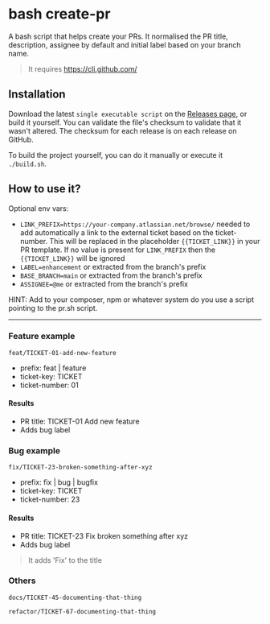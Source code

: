 # bash create-pr

A bash script that helps create your PRs.
It normalised the PR title, description, assignee by default and initial label based on your branch name.

> It requires https://cli.github.com/

## Installation

Download the latest `single executable script` on the [Releases page](https://github.com/Chemaclass/bash-create-pr/releases), or build it yourself. You can validate the file's checksum to validate that it wasn't altered. The checksum for each release is on each release on GitHub.

To build the project yourself, you can do it manually or execute it `./build.sh`.

## How to use it?

Optional env vars:
- `LINK_PREFIX=https://your-company.atlassian.net/browse/` needed to add automatically a link to the external ticket based on the ticket-number. This will be replaced in the placeholder `{{TICKET_LINK}}` in your PR template. If no value is present for `LINK_PREFIX` then the
  `{{TICKET_LINK}}` will be ignored
- `LABEL=enhancement` or extracted from the branch's prefix
- `BASE_BRANCH=main` or extracted from the branch's prefix
- `ASSIGNEE=@me` or extracted from the branch's prefix

HINT: Add to your composer, npm or whatever system do you use a script pointing to the pr.sh script.

---

### Feature example

```
feat/TICKET-01-add-new-feature
```

- prefix: feat | feature
- ticket-key: TICKET
- ticket-number: 01

#### Results

- PR title: TICKET-01 Add new feature
- Adds bug label

### Bug example

```
fix/TICKET-23-broken-something-after-xyz
```

- prefix: fix | bug | bugfix
- ticket-key: TICKET
- ticket-number: 23

#### Results

- PR title: TICKET-23 Fix broken something after xyz
- Adds bug label

> It adds 'Fix' to the title

### Others

```
docs/TICKET-45-documenting-that-thing
```

```
refactor/TICKET-67-documenting-that-thing
```